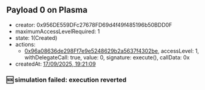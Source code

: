 ## Payload 0 on Plasma

- creator: 0x956DE559DFc27678FD69d4f49f485196b50BDD0F
- maximumAccessLevelRequired: 1
- state: 1(Created)
- actions:
  - [0x96a08636de298Ff7e9e5248629b2a5637f4302be](https://plasmascan.to/address/0x96a08636de298Ff7e9e5248629b2a5637f4302be), accessLevel: 1, withDelegateCall: true, value: 0, signature: execute(), callData: 0x
- createdAt: [17/09/2025, 19:21:09](https://plasmascan.to/tx/0x064a5ea2679e6d1d4237dab3b4a48007380571c8690c110df8843404d90136f5)

### :sos: simulation failed: execution reverted
